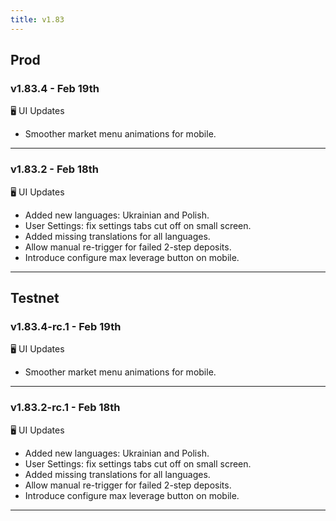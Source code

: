 ```yaml
---
title: v1.83
---
```


## Prod
### v1.83.4 - Feb 19th
🖥️  UI Updates
* Smoother market menu animations for mobile.
---

### v1.83.2 - Feb 18th
🖥️  UI Updates
* Added new languages: Ukrainian and Polish.
* User Settings: fix settings tabs cut off on small screen.
* Added missing translations for all languages.
* Allow manual re-trigger for failed 2-step deposits.
* Introduce configure max leverage button on mobile.
---

## Testnet
### v1.83.4-rc.1 - Feb 19th
🖥️  UI Updates
* Smoother market menu animations for mobile.
---

### v1.83.2-rc.1 - Feb 18th
🖥️  UI Updates
* Added new languages: Ukrainian and Polish.
* User Settings: fix settings tabs cut off on small screen.
* Added missing translations for all languages.
* Allow manual re-trigger for failed 2-step deposits.
* Introduce configure max leverage button on mobile.
---
